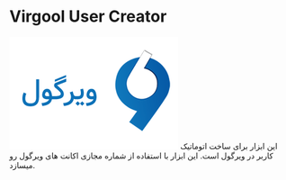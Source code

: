 # Virgool User Creator
![N|Solid](https://github.com/ashkanjalaliQ/virgool-user-creator/blob/master/image/Virgool-Logo-min-1.png?raw=true)
این ابزار برای ساخت اتوماتیک کاربر در ویرگول است. این ابزار با استفاده از شماره مجازی اکانت های ویرگول رو میسازد.

